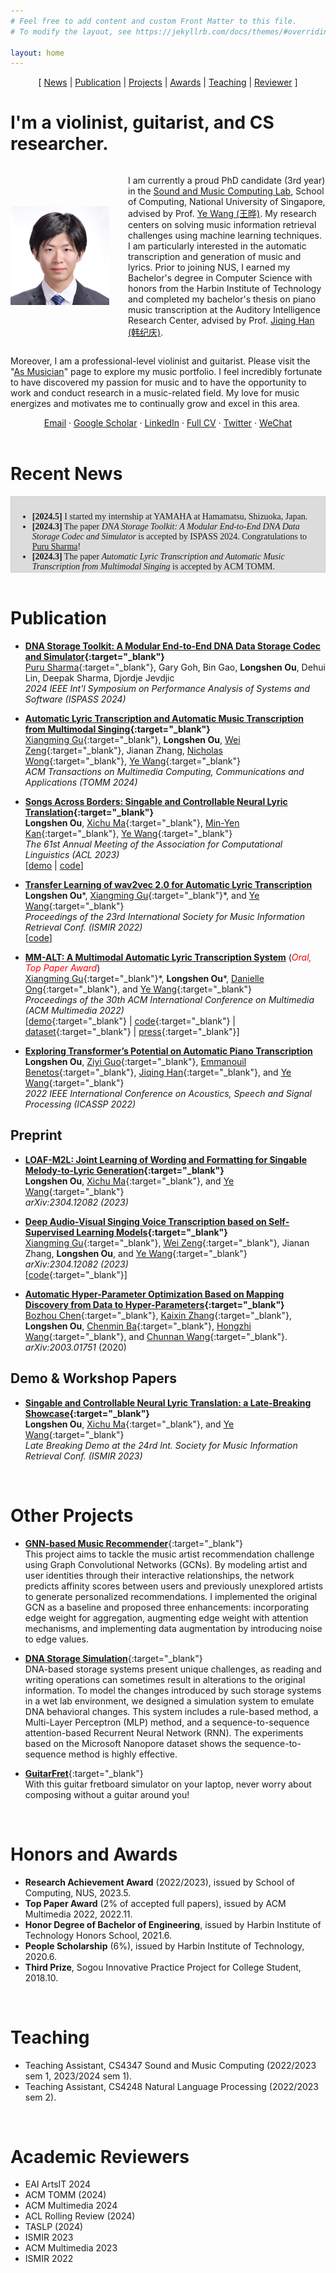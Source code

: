 ```yaml
---
# Feel free to add content and custom Front Matter to this file.
# To modify the layout, see https://jekyllrb.com/docs/themes/#overriding-theme-defaults

layout: home
---
```


<!-- 
Sections: 
Intro
News
Publication
Other Projects
Honors and Awards
Teaching
Academic Reviewers
 -->


<!-- Google Analytics tag (gtag.js) -->
<script async src="https://www.googletagmanager.com/gtag/js?id=G-MK1PD93QHP"></script>
<script>
  window.dataLayer = window.dataLayer || [];
  function gtag(){dataLayer.push(arguments);}
  gtag('js', new Date());

  gtag('config', 'G-MK1PD93QHP');
</script>


<!-- Navigator -->
<div style="text-align:center;">
[ <a href="#recent-news">News</a> | <a href="#publication">Publication</a> | <a href="#other-projects">Projects</a> | <a href="#honors-and-awards">Awards</a> | <a href="#teaching">Teaching</a> | <a href="#academic-reviewers">Reviewer</a> ]
</div>

# I'm a violinist, guitarist, and CS researcher.

<!-- Style for image width at intro (responsive) -->
<!-- <style>
    .content {
      display: flex;
      align-items: center;
    }

    .image {
      width: 200px;
      margin-right: 30px;
    }

    @media screen and (max-width: 600px) {
    .content {
      display: block;
      text-align: left;
    }

    .image {
      display: block;
      width: 50%;
      height: auto;
      margin: 0 auto 30px;
    }
  }
</style> -->

<!-- Intro -->
<div class="content" style="display: flex; align-items: center;">
  <div style="width: 33%; margin-right: 30px;">
    <img class="image" src="/assets/images/longshen2019.jpg" alt="Image description">
  </div>
  <div style="width: 66%;">
    <p>
    I am currently a proud PhD candidate (3rd year) in the <a href="https://smcnus.comp.nus.edu.sg/" target="_blank">Sound and Music Computing Lab</a>, School of Computing, National University of Singapore, advised by Prof. <a href="https://www.comp.nus.edu.sg/cs/people/wangye/" target="_blank">Ye Wang (王晔)</a>. My research centers on solving music information retrieval challenges using machine learning techniques. I am particularly interested in the automatic transcription and generation of music and lyrics. Prior to joining NUS, I earned my Bachelor's degree in Computer Science with honors from the Harbin Institute of Technology and completed my bachelor's thesis on piano music transcription at the Auditory Intelligence Research Center, advised by Prof. <a href="http://homepage.hit.edu.cn/hanjiqing?lang=zh" target="_blank">Jiqing Han (韩纪庆)</a>.
    </p>
  </div>
</div>

<div>
  <p>
  Moreover, I am a professional-level violinist and guitarist. Please visit the "<a href="/musician">As Musician</a>" page to explore my music portfolio. I feel incredibly fortunate to have discovered my passion for music and to have the opportunity to work and conduct research in a music-related field. My love for music energizes and motivates me to continually grow and excel in this area.
  </p>
</div>

<!-- Contact -->
<!-- Email ` Scholar ` CV/LinkedIn ` Twitter ` Wechat ` Bilibili ` Youtube -->
<div style="text-align:center;">
  <a href="mailto:oulongshen@u.nus.edu">Email</a> &middot; 
  <a href="https://scholar.google.com/citations?user=hf-xY6gAAAAJ" target="_blank">Google Scholar</a> &middot; 
  <a href="https://www.linkedin.com/in/longshen-ou/" target="_blank">LinkedIn</a> &middot; 
  <a href="assets/pdf/CV/2023-11-15.pdf" target="_blank">Full CV</a> &middot; 
  <a href="https://twitter.com/LongshenO" target="_blank">Twitter</a> &middot; 
  <a href="/assets/images/WechatQR.jpeg" target="_blank">WeChat</a>
</div>

<br>

# Recent News

<div style="height: 100px; overflow-y: scroll; border: 1px solid #ccc; padding: 10px; font-family: Times New Roman;background-color: gainsboro;">
<ul>
    <li> <b>[2024.5]</b> I started my internship at YAMAHA at Hamamatsu, Shizuoka, Japan. </li>
    <li> <b>[2024.3]</b> The paper <i>DNA Storage Toolkit: A Modular End-to-End DNA Data Storage Codec and Simulator</i> is accepted by ISPASS 2024. Congratulations to <a href="https://prongs1996.github.io/" target="_blank">Puru Sharma</a>! </li>
    <li> <b>[2024.3]</b> The paper <i>Automatic Lyric Transcription and Automatic Music Transcription from Multimodal Singing</i> is accepted by ACM TOMM. Congratulations to my colleague Xiangming! </li>
    <li> <b>[2023.10]</b> My short paper <i>Singable and Controllable Neural Lyric Translation: a Late-Breaking Showcase</i> is accepted by ISMIR 2023 Late Breaking Demo. </li>
    <li> <b>[2023.6]</b> One full paper was rejected by ISMIR 2023. Sadge! </li>
    <li> <b>[2023.5]</b> I passed the Qualification Exam. Now I am a PhD candidate! </li>
    <li> <b>[2023.5]</b> My paper <i>Songs Across Borders: Singable and Controllable Neural Lyric Translation</i> is accepted by ACL 2023. </li>
    <li> <b>[2023.1]</b> I receive Research Achievement Award (2022/2023) from School of Computing, NUS. </li>
    <li> <b>[2022.12]</b> I'm attending ISMIR 2023 at Bengaluru, India. </li>
    <li> <b>[2022.11]</b> Our ACM Multimedia paper receives the top paper award (2% of accepted full papers). </li>
    <li> <b>[2022.10]</b> I'm attending ACM Multimedia at Lisbon, Portugal. </li>
    <li> <b>[2022.7]</b> An extension work of our previous paper, <i>Transfer Learning of wav2vec 2.0 for Automatic Lyric Transcription</i> is acctepted by ISMIR 2023.</li>
    <li> <b>[2022.7]</b> My paper collaborated with <a href="https://guxm2021.github.io/" target="_blank">Xiangming Gu</a>, <i>MM-ALT: A multimodal automatic lyric transcription system</i> is accepted by ACM Multimedia 2022. </li>
    <li> <b>[2022.5]</b> I'm attending ICASSP 2022 at Singapore. </li>
    <li> <b>[2022.1]</b> My first paper, which achieves another SOTA on piano music transcription, is accepted by ICASSP 2022.</li>
    <li> <b>[2022.1]</b> I start my PhD journey in NUS SMCL, advised by <a href="https://www.comp.nus.edu.sg/cs/people/wangye/" target="_blank">Prof. Wang Ye</a>. </li>
    <li> <b>[2021.8]</b> I join National University of Singapore as a student in Master of Computing program (AI track), start my research in <a href="https://smcnus.comp.nus.edu.sg/" target="_blank"> Sound and Music Computing Lab </a>.</li>
</ul>
</div>


<br>

# Publication
- **[DNA Storage Toolkit: A Modular End-to-End DNA Data Storage Codec and Simulator](){:target="_blank"}**  
  [Puru Sharma](https://prongs1996.github.io/){:target="_blank"}, Gary Goh, Bin Gao, **Longshen Ou**, Dehui Lin, Deepak Sharma, Djordje Jevdjic  
  *2024 IEEE Int'l Symposium on Performance Analysis of Systems and Software (ISPASS 2024)*

- **[Automatic Lyric Transcription and Automatic Music Transcription from Multimodal Singing](){:target="_blank"}**  
  [Xiangming Gu](https://guxm2021.github.io/){:target="_blank"}, **Longshen Ou**, [Wei Zeng](https://scholar.google.com/citations?user=Ffq7lrcAAAAJ){:target="_blank"}, Jianan Zhang, [Nicholas Wong](https://nic-wong.carrd.co/){:target="_blank"}, [Ye Wang](https://www.comp.nus.edu.sg/cs/people/wangye/){:target="_blank"}  
  *ACM Transactions on Multimedia Computing, Communications and Applications (TOMM 2024)*

- **[Songs Across Borders: Singable and Controllable Neural Lyric Translation](https://aclanthology.org/2023.acl-long.27/){:target="_blank"}**  
  **Longshen Ou**, [Xichu Ma](https://dblp.org/pid/179/9890.html){:target="_blank"}, [Min-Yen Kan](https://www.comp.nus.edu.sg/~kanmy/){:target="_blank"}, [Ye Wang](https://www.comp.nus.edu.sg/cs/people/wangye/){:target="_blank"}  
  *The 61st Annual Meeting of the Association for Computational Linguistics (ACL 2023)*  
  [[demo](/lyric_translation) | [code](https://github.com/Sonata165/ControllableLyricTranslation)]

- **[Transfer Learning of wav2vec 2.0 for Automatic Lyric Transcription](https://arxiv.org/abs/2207.09747)**  
  **Longshen Ou**\*, [Xiangming Gu](https://guxm2021.github.io/){:target="_blank"}\*, and [Ye Wang](https://www.comp.nus.edu.sg/cs/people/wangye/){:target="_blank"}  
  *Proceedings of the 23rd International Society for Music Information Retrieval Conf. (ISMIR 2022)*  
  [[code](https://github.com/guxm2021/ALT_SpeechBrain)]

- **[MM-ALT: A Multimodal Automatic Lyric Transcription System](https://dl.acm.org/doi/abs/10.1145/3503161.3548411)** (*<span style="color:red">Oral, Top Paper Award</span>*)  
  [Xiangming Gu](https://guxm2021.github.io/){:target="_blank"}\*, **Longshen Ou**\*, [Danielle Ong](https://www.linkedin.com/in/danielle-ong-854b88177/){:target="_blank"}, and [Ye Wang](https://www.comp.nus.edu.sg/cs/people/wangye/){:target="_blank"}  
  *Proceedings of the 30th ACM International Conference on Multimedia (ACM Multimedia 2022)*   
  [[demo](https://n20em.github.io/){:target="_blank"} | [code](https://github.com/guxm2021/MM_ALT){:target="_blank"} | [dataset](https://zenodo.org/record/7545968){:target="_blank"} | [press](https://www.comp.nus.edu.sg/news/features/2023-marvellous-richness-wye/){:target="_blank"}]

- [**Exploring Transformer’s Potential on Automatic Piano Transcription**](https://ieeexplore.ieee.org/abstract/document/9746789)  
  **Longshen Ou**, [Ziyi Guo](https://www.linkedin.com/in/zi-yi-guo/){:target="_blank"}, [Emmanouil Benetos](https://www.eecs.qmul.ac.uk/~emmanouilb/){:target="_blank"}, [Jiqing Han](https://dblp.org/pid/h/JiqingHan.html){:target="_blank"}, and [Ye Wang](https://www.comp.nus.edu.sg/cs/people/wangye/){:target="_blank"}    
  *2022 IEEE International Conference on Acoustics, Speech and Signal Processing (ICASSP 2022)*
  


## Preprint
- **[LOAF-M2L: Joint Learning of Wording and Formatting for Singable Melody-to-Lyric Generation](https://arxiv.org/abs/2307.02146){:target="_blank"}**  
  **Longshen Ou**, [Xichu Ma](https://dblp.org/pid/179/9890.html){:target="_blank"}, and [Ye Wang](https://www.comp.nus.edu.sg/cs/people/wangye/){:target="_blank"}  
  *arXiv:2304.12082 (2023)*  

- **[Deep Audio-Visual Singing Voice Transcription based on Self-Supervised Learning Models](https://arxiv.org/abs/2304.12082){:target="_blank"}**  
  [Xiangming Gu](https://guxm2021.github.io/){:target="_blank"}, [Wei Zeng](https://scholar.google.com/citations?user=Ffq7lrcAAAAJ){:target="_blank"}, Jianan Zhang, **Longshen Ou**, and [Ye Wang](https://www.comp.nus.edu.sg/cs/people/wangye/){:target="_blank"}  
  *arXiv:2304.12082 (2023)*  
  [[code](https://github.com/guxm2021/SVT_SpeechBrain){:target="_blank"}]

- **[Automatic Hyper-Parameter Optimization Based on Mapping Discovery from Data to Hyper-Parameters](https://arxiv.org/abs/2003.01751){:target="_blank"}**  
  [Bozhou Chen](https://www.researchgate.net/profile/Bozhou-Chen){:target="_blank"}, [Kaixin Zhang](https://www.researchgate.net/profile/Kaixin-Zhang-6){:target="_blank"}, **Longshen Ou**, [Chenmin Ba](https://dblp.uni-trier.de/pid/259/9983.html){:target="_blank"}, [Hongzhi Wang](https://dblp.org/pid/81/940.html){:target="_blank"}, and [Chunnan Wang](https://scholar.google.com/citations?user=F0xRt20AAAAJ&hl=en){:target="_blank"}.  
  *arXiv:2003.01751* (2020)

## Demo & Workshop Papers
- **[Singable and Controllable Neural Lyric Translation: a Late-Breaking Showcase](https://ismir2023program.ismir.net/lbd_347.html){:target="_blank"}**  
  **Longshen Ou**, [Xichu Ma](https://dblp.org/pid/179/9890.html){:target="_blank"}, and [Ye Wang](https://www.comp.nus.edu.sg/cs/people/wangye/){:target="_blank"}  
  *Late Breaking Demo at the 24rd Int. Society for Music Information Retrieval Conf. (ISMIR 2023)*  
  
<br>

# Other Projects
- [**GNN-based Music Recommender**](https://github.com/Sonata165/MusicRecommenderGCN){:target="_blank"}  
    This project aims to tackle the music artist recommendation challenge using Graph Convolutional Networks (GCNs). By modeling artist and user identities through their interactive relationships, the network predicts affinity scores between users and previously unexplored artists to generate personalized recommendations. I implemented the original GCN as a baseline and proposed three enhancements: incorporating edge weight for aggregation, augmenting edge weight with attention mechanisms, and implementing data augmentation by introducing noise to edge values.

- [**DNA Storage Simulation**](https://github.com/Sonata165/DNA-Storage-Simulation){:target="_blank"}  
    DNA-based storage systems present unique challenges, as reading and writing operations can sometimes result in alterations to the original information. To model the changes introduced by such storage systems in a wet lab environment, we designed a simulation system to emulate DNA behavioral changes. This system includes a rule-based method, a Multi-Layer Perceptron (MLP) method, and a sequence-to-sequence attention-based Recurrent Neural Network (RNN). The experiments based on the Microsoft Nanopore dataset shows the sequence-to-sequence method is highly effective.

- [**GuitarFret**](https://github.com/Sonata165/GuitarFret){:target="_blank"}  
  With this guitar fretboard simulator on your laptop, never worry about composing without a guitar around you!

<br>

# Honors and Awards
- **Research Achievement Award** (2022/2023), issued by School of Computing, NUS, 2023.5.
- **Top Paper Award** (2% of accepted full papers), issued by ACM Multimedia 2022, 2022.11.
- **Honor Degree of Bachelor of Engineering**, issued by Harbin Institute of Technology Honors School, 2021.6.
- **People Scholarship** (6%), issued by Harbin Institute of Technology, 2020.6.
- **Third Prize**, Sogou Innovative Practice Project for College Student, 2018.10.

<br>

# Teaching
- Teaching Assistant, CS4347 Sound and Music Computing (2022/2023 sem 1, 2023/2024 sem 1).
- Teaching Assistant, CS4248 Natural Language Processing (2022/2023 sem 2).

<br>

# Academic Reviewers
- EAI ArtsIT 2024
- ACM TOMM (2024)
- ACM Multimedia 2024
- ACL Rolling Review (2024)
- TASLP (2024)
- ISMIR 2023
- ACM Multimedia 2023
- ISMIR 2022

<br>
